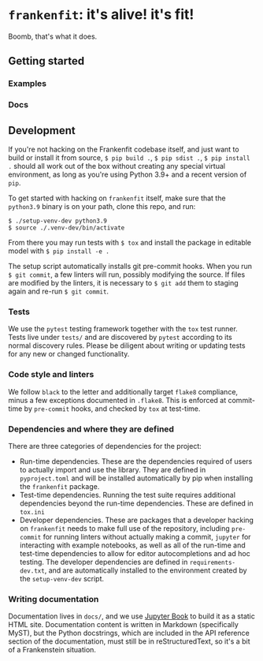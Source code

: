 # `frankenfit`: it's alive! it's fit!

Boomb, that's what it does.

## Getting started

### Examples

### Docs

## Development

If you're not hacking on the Frankenfit codebase itself, and just want to build or
install it from source, `$ pip build .`, `$ pip sdist .`, `$ pip install .` should all
work out of the box without creating any special virtual environment, as long as you're
using Python 3.9+ and a recent version of `pip`.

To get started with hacking on `frankenfit` itself, make sure that the `python3.9`
binary is on your path, clone this repo, and run:

```
$ ./setup-venv-dev python3.9
$ source ./.venv-dev/bin/activate
```

From there you may run tests with `$ tox` and install the package in editable model with
`$ pip install -e .`

The setup script automatically installs git pre-commit hooks. When you run `$ git commit`, a few linters will run, possibly modifying the source. If files are modified by the linters, it is necessary to `$ git add` them to staging again and re-run `$ git commit`.

### Tests

We use the `pytest` testing framework together with the `tox` test runner. Tests live
under `tests/` and are discovered by `pytest` according to its normal discovery rules.
Please be diligent about writing or updating tests for any new or changed functionality.

### Code style and linters

We follow `black` to the letter and additionally target `flake8` compliance, minus a few
exceptions documented in `.flake8`. This is enforced at commit-time by `pre-commit`
hooks, and checked by `tox` at test-time.

### Dependencies and where they are defined

There are three categories of dependencies for the project:

* Run-time dependencies. These are the dependencies required of users to actually import
  and use the library. They are defined in `pyproject.toml` and will be installed
  automatically by pip when installing the `frankenfit` package.
* Test-time dependencies. Running the test suite requires additional dependencies beyond
  the run-time dependencies. These are defined in `tox.ini`
* Developer dependencies. These are packages that a developer hacking on `frankenfit`
  needs to make full use of the repository, including `pre-commit` for running linters
  without actually making a commit, `jupyter` for interacting with example notebooks, as
  well as all of the run-time and test-time dependencies to allow for editor
  autocompletions and ad hoc testing. The developer dependencies are defined in
  `requirements-dev.txt`, and are automatically installed to the environment created by
  the `setup-venv-dev` script.

### Writing documentation

Documentation lives in `docs/`, and we use [Jupyter Book]() to build it as a static HTML
site. Documentation content is written in Markdown (specifically MyST), but the Python
docstrings, which are included in the API reference section of the documentation, must
still be in reStructuredText, so it's a bit of a Frankenstein situation.
